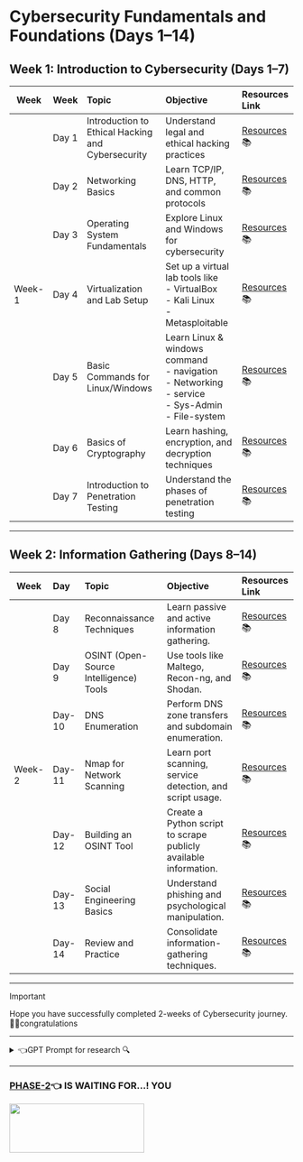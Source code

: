 # **Cybersecurity Fundamentals and Foundations (Days 1–14)**

**Week 1: Introduction to Cybersecurity (Days 1–7)**
---
| Week   | Week   | Topic                                             | Objective                                                                  | Resources Link   |
|--------|:-------|:--------------------------------------------------|:---------------------------------------------------------------------------|:-----------------|
|| Day 1  | Introduction to Ethical Hacking and Cybersecurity | Understand legal and ethical hacking practices                             | [Resources](#)📚 |
|| Day 2  | Networking Basics                                 | Learn TCP/IP, DNS, HTTP, and common protocols                              | [Resources](#)📚 |
|| Day 3  | Operating System Fundamentals                     | Explore Linux and Windows for cybersecurity                                | [Resources](#)📚 |
|Week-1| Day 4  | Virtualization and Lab Setup                      | Set up a virtual lab tools like<br> - VirtualBox<br> - Kali Linux<br> - Metasploitable | [Resources](#)📚 |
|| Day 5  | Basic Commands for Linux/Windows                          | Learn Linux & windows command<br> - navigation<br> - Networking<br> - service<br> - Sys-Admin<br> - File-system                     | [Resources](#)📚 |
|| Day 6  | Basics of Cryptography               | Learn hashing, encryption, and decryption techniques                               | [Resources](#)📚 |
|| Day 7  | Introduction to Penetration Testing                 | Understand the phases of penetration testing                                | [Resources](#)📚 |

---
**Week 2: Information Gathering (Days 8–14)**
---
| Week   | Day   | Topic                                             | Objective                                                                  | Resources Link   |
|--------|:------|:--------------------------------------------------|:---------------------------------------------------------------------------|:-----------------|
|| Day 8 | Reconnaissance Techniques                        | Learn passive and active information gathering.                            | [Resources](#)📚 |
|| Day 9 | OSINT (Open-Source Intelligence) Tools           | Use tools like Maltego, Recon-ng, and Shodan.                              | [Resources](#)📚 |
|| Day-10| DNS Enumeration                                   | Perform DNS zone transfers and subdomain enumeration.                      | [Resources](#)📚 |
| Week-2| Day-11| Nmap for Network Scanning                        | Learn port scanning, service detection, and script usage.                  | [Resources](#)📚 |
|| Day-12| Building an OSINT Tool                           | Create a Python script to scrape publicly available information.           | [Resources](#)📚 |
|| Day-13| Social Engineering Basics                        | Understand phishing and psychological manipulation.                        | [Resources](#)📚 |
|| Day-14| Review and Practice                              | Consolidate information-gathering techniques.                              | [Resources](#)📚 |
---
> [!IMPORTANT]
> Hope you have successfully completed 2-weeks of Cybersecurity journey. 🎉🎊congratulations 
---
<details>
  <summary>👈GPT Prompt for research 🔍</summary>

  ### End of Week 1 Prompt:
  Use GPT to explore more about ethical hacking. Try questions like:
  - `"Explain the difference between legal and ethical hacking."`
  - `"What are the key differences between symmetric and asymmetric cryptography?"`
  - `"How can Python scripts be used for cybersecurity automation?"`

  ### End of Week 2 Prompt:
  Leverage GPT to deepen your understanding of information gathering. Try asking:
  - `"How does DNS zone transfer work, and how can it be exploited?"`
  - `"What are the best practices for using Nmap efficiently?"`
  - `"Generate a Python script to extract metadata from images for OSINT purposes."`

</details>


---
###  [PHASE-2](https://github.com/vaishnavucv/100-days-of-cybersecurity/tree/dev1/PHASE-2)👈 IS WAITING FOR...! YOU
<a href="https://github.com/vaishnavucv/100-days-of-cybersecurity/tree/dev1/PHASE-2">
    <img src="https://github.com/user-attachments/assets/a40dc2a5-3329-4cda-b477-fe53de2b7ebf" width="239" height="87" />
</a>
